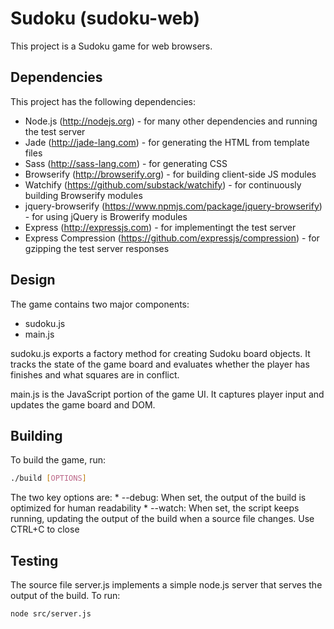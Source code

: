 # Sudoku (sudoku-web)

This project is a Sudoku game for web browsers.

## Dependencies

This project has the following dependencies:
   * Node.js (http://nodejs.org) - for many other dependencies and running the test server
   * Jade (http://jade-lang.com) - for generating the HTML from template files
   * Sass (http://sass-lang.com) - for generating CSS
   * Browserify (http://browserify.org) - for building client-side JS modules
   * Watchify (https://github.com/substack/watchify) - for continuously building Browserify modules
   * jquery-browserify (https://www.npmjs.com/package/jquery-browserify) - for using jQuery is Browerify modules
   * Express (http://expressjs.com) - for implementingt the test server
   * Express Compression (https://github.com/expressjs/compression) - for gzipping the test server responses

## Design

The game contains two major components:
   * sudoku.js
   * main.js

sudoku.js exports a factory method for creating Sudoku board objects. It tracks the state of the game board and evaluates whether the player has finishes and what squares are in conflict.

main.js is the JavaScript portion of the game UI. It captures player input and updates the game board and DOM.

## Building

To build the game, run:

```bash
./build [OPTIONS]
```

The two key options are:
    * --debug: When set, the output of the build is optimized for human readability
    * --watch: When set, the script keeps running, updating the output of the build when a source file changes. Use CTRL+C to close

## Testing

The source file server.js implements a simple node.js server that serves the output of the build. To run:

```bash
node src/server.js
```
